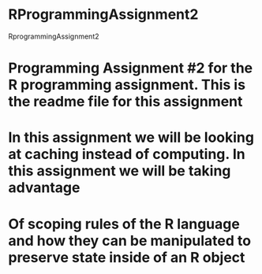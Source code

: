 RProgrammingAssignment2
=======================

RprogrammingAssignment2
# Programming Assignment #2 for the R programming assignment.  This is the readme file for this assignment
# In this assignment we will be looking at caching instead of computing.  In this assignment we will be taking advantage
# Of scoping rules of the R language and how they can be manipulated to preserve state inside of an R object
